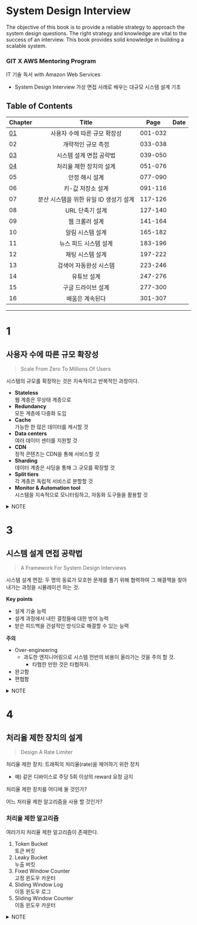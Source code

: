 # System Design Interview 
The objective of this book is to provide a reliable strategy to approach the system design questions.
The right strategy and knowledge are vital to the success of an interview. This book provides solid knowledge in building a scalable system.

### GIT X AWS Mentoring Program 
IT 기술 독서 with Amazon Web Services  
- System Design Interview 가상 면접 사례로 배우는 대규모 시스템 설계 기초

## Table of Contents

Chapter|         Title       | Page  |   Date
--------|:-------------------:|:-----:|:--------:
[01](#1)|사용자 수에 따른 규모 확장성|001-032|
02      |개략적인 규모 측정|033-038|
[03](#3)|시스템 설계 면접 공략법|039-050|
[04](#4)|처리율 제한 장치의 설계|051-076|
05      |안정 해시 설계|077-090|
06      |키-값 저장소 설계 |091-116|
07      |분산 시스템을 위한 유일 ID 생성기 설계|117-126|
08      |URL 단축기 설계|127-140|
09      |웹 크롤러 설계|141-164|
10      |알림 시스템 설계|165-182|
11      |뉴스 피드 시스템 설계|183-196|
12      |채팅 시스템 설계|197-222|
13      |검색어 자동완성 시스템|223-246|
14      |유튜브 설계|247-276|
15      |구글 드라이브 설계|277-300|
16      |배움은 계속된다|301-307|

---
# 1
## 사용자 수에 따른 규모 확장성
> Scale From Zero To Millions Of Users

시스템의 규모를 확장하는 것은 지속적이고 반복적인 과정이다.

- **Stateless**  
  웹 계층은 무상태 계층으로
- **Redundancy**  
  모든 계층에 다중화 도입
- **Cache**  
  가능한 한 많은 데이터를 캐시할 것
- **Data centers**  
  여러 데이터 센터를 지원할 것
- **CDN**  
  정적 콘텐츠는 CDN을 통해 서비스할 것
- **Sharding**  
  데이터 계층은 샤딩을 통해 그 규모를  확장할 것
- **Split tiers**  
  각 계층은 독립적 서비스로 분할할 것
- **Monitor & Automation tool**  
  시스템을 지속적으로 모니터링하고, 자동화 도구들을 활용할 것

<details><summary>NOTE</summary><br>

  사용자가 증가하게 되면 단일  서버로는 충분치 않아 여러 서버를 두게 된다.

<img width="546" alt="multiple servers" src="https://user-images.githubusercontent.com/48475824/130340899-9c14368b-57ca-49e0-a055-9cb133004ceb.png">

  - [서버 1: Web server] 웹/모바일 트래픽 처리용
  - [서버 2: Database] 데이터베이스 용

  보통의 경우 RDBMS를 사용하지만 비-관계형 DB가 필요시 되는 상황이 있다.

  NoSQL DB를 선택해야하는 경우는 아래와 같다.
  - **Super-low latency**  
    아주 낮은 응답 지연시간이 요구되는 경우
  - **Unstructured data**  
    비정형 데이터를 다뤄야하는 경우
  - **Only need to serialize & deserialize data**  
    데이터를 단순히 직렬화하거나 역직렬화만 하면 되는 경우
      - Data: JSON, YAML, XML, etc
  - **Massive amount of data**  
    상당히 대규모의 데이터를 저장해야 하는 경우

  ### Vertical scaling vs horizontal scaling
  DB의 규모를 확장 시 `수직적 확장`, `수평적 확장` 두 가지 방법이 있다
  - 서버로 유입되는 트래픽 양이 적을 경우 → `수직적 확장`
  - 대규모 앱을 지원할 경우 → `수평적 확장`

  ### Scale up 수직적 확장
  서버에 고사양 자원(CPU, RAM, etc)을 추가시키는 확장
  - **장점**
    - 단순함
  - **단점**
    - 비싼 비용
    - 규모 확장의 한계성
    - 장애에 대한 처리 미흡  
      예) failover, redundancy

  ### Scale out 수평적 확장
  더 많은 서버를 추가시키는 확장. 샤딩(sharding)이라고도 부름.
  - 대규모 DB를 작은 단위(shard)로 분할한다. 샤드에 보관되는 데이터 사이에는 중복 X.

  **[Sharding 도입 시 고려할 사항]**
  1. **Data resharding**   
    shard exhaustion 문제
  2. **Celebrity**   
    hotspot key 문제
  3. **Join and de-normalization**   
    여러 샤드에 걸친 데이터는 조인하기가 힘듬 ⇒ DB 비정규화를 통해 하나의 테이블에서 질의가 수행되도록 하기

  ## Load Balancer
  웹 서버들에게 트래픽을 고르게 분산시킴으로써 부하를 분산시켜준다.  
  - 웹 서버는 클라이언트의 접속을 직접 처리하지 X ⇒ 사용자들이 Load balancer의 Public IP 로 접속하기에
  - 보안성 향상 ⇒ 서버 간 통신에는 Private IP를 사용  
    Load balancer는 웹 서버와 통신시 private IP를 사용함.

  ## DB 다중화
  - 서버간에 first-second 관계를 설정
    - first: 데이터 원본, write operation
    - second: 데이터 사본, read operation
  - **장점**
    - 더 나은 성능
    - 안정성
    - 가용성

  ## Cache
  앱의 성능은 `DB를 얼마나 자주 호출하느냐`에 따라 좌우된다. 캐시를 통해 응답시간(latency)을 개선한다.
  - Cache tier
    - 응답 시간 개선
    - DB 부하 ↓

  **[Cache 사용시 고려 할 요소]**
  1. 어떤 상황에 캐시 사용?
  1. 어떤 데이터를 캐시에?
  1. 캐시에 보관된 데이터는 어떻게 만료?
  1. 일관성은 어떻게 유지?
  1. 장애는 어떻게 대처?
    예) SPOF 피하기
  1. 캐시 메모리의 크기는?
  1. 데이터 방출(eviction) 정책은?
    예) LRU, LFU, FIFO, etc

  ## CDN
  정적 콘텐츠를 전송시 CDN(콘텐츠 전송 네트워크)을 이용한다.
  **[CDN 사용시 고려할 요소]**
  1. 비용
  1. 적절한 만료 시한 설정
    - 너무 짧을 경우 ⇒ 원본 서버에 빈번히 접속하게 됨
    - 너무 길 경우 ⇒ 콘텐츠의 신선도가 떨어지게 됨
  1. 장애에 대한 대처 방안
  1. 콘텐츠 무효화(invalidation) 방법

  ## Stateless
  웹 계층을 수평적으로 확장하기 위해서는 상태정보를 웹 계층에서 제거해 주어야 한다. (무상태 웹 계층)
  - 상태 정보의 예) user's session data
  상태 정보가 웹 서버로부터 물리적으로 분리됨으로써 구조는 단순해지고, 안정적이며, 규모 확장이 쉬워지게 된다.

  ## Data centers
  여러 데이터 센터를 사용함으로써 전 세계 유저가 원하는 콘텐츠를 빠르게 이용 가능하도록 한다.
  - geo-routing: 사용자에게 가장 가까운 데이터 센터로 안내

  **[다중 데이터 센터 아키텍처의 기술적 난제]**
  1. 트래픽 우회
  1. 데이터 동기화
  1. 테스트와 배포

  ## Message Queue
  시스템의 component를 분리하기 위해 메시지 큐를 사용한다. 느슨한 결합으로 인해 독립적인 확장이 가능해진다.
  - 메시지의 버퍼 역할을 한다.
  - 비동기적으로 전송한다.

  ## Log, Metric, and Automation
  - **Log**   
    시스템의 오류와 문제들을 쉽게 찾아낼 수 있게 해주기 위해 에러 로그를 모니터링 할 것.
  - **Metric**  
    수집한 매트릭을 통해 사업 현황에 관한 주요 정보를 얻을 수 있다. 또한 시스템의 현재 상태를 파악할 수 있다.
    - Host level metrics  
      CPU, Memory, Disk I/O, etc
    - Aggregated level metrics  
      database tier, cache tier, etc
    - Key business metrics  
      daily active users, retention, revenue, etc
    - Automation

</details>

# 3
## 시스템 설계 면접 공략법
> A Framework For System Design Interviews

시스템 설계 면접: 두 명의 동료가 모호한 문제를 풀기 위해 협력하여 그 해결책을 찾아내가는 과정을 시뮬레이션 하는 것.

**Key points**
- 설계 기술 능력
- 설계 과정에서 내린 결정들에 대한 방어 능력
- 받은 피드백을 건설적인 방식으로 해결할 수 있는 능력

**주의** 
- Over-engineering
  - 과도한 엔지니어링으로 시스템 전반의 비용이 올라가는 것을 주의 할 것.
    - 타협한 만한 것은 타협하자.
- 완고함
- 편협함

<details><summary>NOTE</summary><br>

## 효과적 면접을 위한 4단계 접근법

### 1st Step 문제 이해 및 설계 범위 확정
#### Don't  
  1. 답을 성급히 내놓기 → 잘못된 시스템을 설계할 가능성이 높아짐.

#### Do  
  1. 요구사항과 가정들을 분명히 할 것.  
    예) 구체적으로 만들어야 하는 기능은?
  1. 올바른 질문을 할 것.  
    예) 가장 중요한 기능은? 데이터는 시간 역순으로 정렬되야 하는가?
  1. 적절한 가정을 할 것.
  1. 시스템 구축에 필요한 정보를 모을 것.  
    예) 제품의 사용자 수는? 회사의 규모는 얼마나 빨리 커질 것인가?

### 2nd Step 개략적인 설계안 제시 및 동의 구하기
개략적인 설계안을 제시하며 면접과 협력하며 진행.
- 면접관을 팀원인것 처럼 대하며 진행한다.

#### Do
1. 설계안에 대한 청사진을 제공 및 의견 구하기.
1. 다이어그램 그리기.  
  예) API, 웹 서버, 데이터 저장소, 캐시, CDN, etc.
1. 설계안이 요구된 제약사항들을 만족하는지 확인하기.

### 3rd Step 상세 설계
상세 설계 단계에서는 앞서 만든 청사진을 기준으로 설계 대상 컴포넌트 사이의 우선순위를 정하는 것이다.  
- 면접관은 시스템의 컴포넌트들의 세부사항을 깊이 있게 설명하는 것을 보기 원한다.

### 4th Step 마무리
면접관의 `후속 질문에 대한 답변하기` 또는 `개선 가능한 지점이 무엇이 있는지` 답하기.

1. 자신이 만든 설계 요약하기.
1. 오류 발생시 무슨 일이 생기는지 설명하기.
1. 운영 이슈는 어떻게 다룰 것인지 설명하기.
1. 규모 확장이 요구 될 때 어떻게 대처해 나갈 것인지 설명하기.
1. 세부 개선 사항 제안하기.

#### Don't
1. 요구 사항이나 가정이 불분명한 상태에서 설계를 제시하기.
1. 초기에 특정 컴포넌트으 세부 사항을 너무 깊이있게 설명하기.
1. 막힌 부분에서 면접관에게 힌트를 요청하지 않기.
1. 소통 없이 침묵 속에 설계 진행하기.

#### Do
1. 의견을 일찍 그리고 자주 구할 것.
1. 질문을 통해 확인 할 것.
1. 문제의 요구사항을 이해할 것.
1. 정답 또는 최선의 답안은 존재하지 않는 다는 것을 알 것.
1. 면접관이 자신의 사고 흐름을 알 수 있도록 할 것.
1. 가능하다면 여러 해법을 제시할 것.
1. 세부사항 설명시 가장 중요한 컴포넌트부터 진행할 것.

</details>

# 4
## 처리율 제한 장치의 설계
> Design A Rate Limiter

처리율 제한 장치: 트래픽의 처리율(rate)을 제어하기 위한 장치
- 예) 같은 디바이스로 주당 5회 이상의 reward 요청 금지 

처리율 제한 장치를 어디에 둘 것인가?  

어느 처리율 제한 알고리즘을 사용 할 것인가?

### 처리율 제한 알고리즘
여러가지 처리율 제한 알고리즘이 존재한다.

1. Token Bucket  
  토큰 버킷
1. Leaky Bucket  
  누출 버킷
1. Fixed Window Counter  
  고정 윈도우 카운터
1. Sliding Window Log  
  이동 윈도우 로그
1. Sliding Window Counter  
  이동 윈도우 카운터

<details><summary>NOTE</summary><br>

### 1st Step 문제 이해 및 설계 범위 확정
처리율 제한 알고리즘은 각각의 장단점을 지니고 있다. 면접관과 소통을 통해 구현해야 하는 제한 장치에 알맞는 알고리즘을 적용하도록 하자.  

**질문의 예)**  
- 클라이언트 측 제한 장치인지, 서버 측 제한 장치인지?
- 시스템이 분산 환경에서 동작해야 하는지?

질문에 대한 답변을 토대로 시스템 요구사항을 요약한다.

### 2nd Step 개략적 설계안 제시 및 동의 구하기

마이크로 서비스의 경우 보통 API Gateway 쪽에 처리율 제한장치를 위치시킨다.

**[처리율 제한 장치의 위치]**
> Client-Server 통신 모델의 경우  

해당 장치를 클라이언트, 서버 또는 미들웨어에 둘 수 있다.  
처리율 제한 장치의 위치 선정은 엔지니어 수, 회사의 기술 스택, 우선수위, 그리고 목표에 좌우된다.

- **Client**  
  처리율 제한이 안정적으로 동작 못할 가능성이 높음.  
  - 원인: 클라이언트 요청은 쉽게 위변조가 가능하기 때문.

  뿐만아니라 모든 클라이언트 구현을 통제하는 것도 어려움.

- **Sever**  
  서버측에 구현시 처리율 제한 알고리즘의 선택의 제한이 없다.

  <img width="700" alt="Rate Limiter-SS" src="https://user-images.githubusercontent.com/48475824/131516491-4feec0ff-b959-4b6e-9656-091976cda67d.png">  


- **Middleware**  
  제 3 사업자가 제공하는 서비스(API Gateway 와 같은)를 선택했을 시, 선택가능한 알고리즘은 제한적이다.

  <img width="730" alt="Rate Limiter-MW" src="https://user-images.githubusercontent.com/48475824/131517254-426dc235-224a-4c20-a703-f9512ba5ca65.png">

  미들웨어로 API 서버로 가는 요청을 통제한다.  


위치 선정 시 점검 사항
- 현재 사용하는 프로그래밍 언어가 서버 측 구현을 지원하기에 효율이 좋은가?
- 처리율 제한 장치를 직접 구현하는데 충분한 인력이 있는가?


### 3rd Step 상세 설계

상세 설계시 생각해 보아야 할 것  
- 처리율 제한 규칙은 어떻게 만들어지고 어디에 저장되는가?
- 처리가 제한된 요청들은 어떻게 처리되는가?

처리율 제한 장치가 사용하는 HTTP Header
- `X-Ratelimit-Remaining`
- `X-Ratelimit-Limit`
- `X-Ratelimit-Retry-After`

**[분산 환경에서의 처리율 제한 장치의 구현]**  
분산 환경에서 대두되는 문제는 크게 두가지가 있다.  
1. Race condition 경쟁 조건
1. Synchronization 동기화  

**[모니터링]**  
처리율 제한 장치가 잘 동작하는지 데이터를 통해 모니터링 해야 한다.  
- 채택한 알고리즘이 효과적인가?
- 정의한 처리율 제한 규칙이 효과적인가?

### 4th Step 마무리
- Hard and Soft 처리율 제한
  - Hard 처리율 제한: 요청의 개수는 임계치를 절대 넘을 수 없음.
  - Soft 처리율 제한: 요청의 개수는 임계치를 잠시 동안 넘을 수 있음.
- 다양한 계층에서의 처리율 제한
- 처리율 제한을 피하기 위해 클라이언트를 어떻게 설계할 것인가?
  - 클라이언트 측 캐시를 통해 API 호출 횟수를 줄일 것.
  - 처리율 제한의 임계치를 잘 이해하고, 짧은 시간 동안 너무 많은 메시지를 보내지 않도록 할 것.
  - 예외 및 에러 처리를 통해 예외적인 상황에서도 잘 복구 될 수 있도록 할 것.
  - Retry 로직 구현시 충분한 Back-off 시간을 둘 것.

</details>
